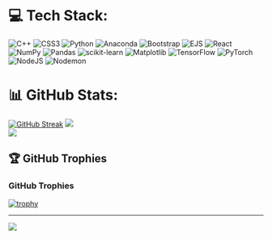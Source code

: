
# 💻 Tech Stack:
![C++](https://img.shields.io/badge/c++-%2300599C.svg?style=for-the-badge&logo=c%2B%2B&logoColor=white) ![CSS3](https://img.shields.io/badge/css3-%231572B6.svg?style=for-the-badge&logo=css3&logoColor=white) ![Python](https://img.shields.io/badge/python-3670A0?style=for-the-badge&logo=python&logoColor=ffdd54) ![Anaconda](https://img.shields.io/badge/Anaconda-%2344A833.svg?style=for-the-badge&logo=anaconda&logoColor=white) ![Bootstrap](https://img.shields.io/badge/bootstrap-%238511FA.svg?style=for-the-badge&logo=bootstrap&logoColor=white) ![EJS](https://img.shields.io/badge/ejs-%23B4CA65.svg?style=for-the-badge&logo=ejs&logoColor=black) ![React](https://img.shields.io/badge/react-%2320232a.svg?style=for-the-badge&logo=react&logoColor=%2361DAFB) ![NumPy](https://img.shields.io/badge/numpy-%23013243.svg?style=for-the-badge&logo=numpy&logoColor=white) ![Pandas](https://img.shields.io/badge/pandas-%23150458.svg?style=for-the-badge&logo=pandas&logoColor=white) ![scikit-learn](https://img.shields.io/badge/scikit--learn-%23F7931E.svg?style=for-the-badge&logo=scikit-learn&logoColor=white) ![Matplotlib](https://img.shields.io/badge/Matplotlib-%23ffffff.svg?style=for-the-badge&logo=Matplotlib&logoColor=black) ![TensorFlow](https://img.shields.io/badge/TensorFlow-%23FF6F00.svg?style=for-the-badge&logo=TensorFlow&logoColor=white) ![PyTorch](https://img.shields.io/badge/PyTorch-%23EE4C2C.svg?style=for-the-badge&logo=PyTorch&logoColor=white) ![NodeJS](https://img.shields.io/badge/node.js-6DA55F?style=for-the-badge&logo=node.js&logoColor=white) ![Nodemon](https://img.shields.io/badge/NODEMON-%23323330.svg?style=for-the-badge&logo=nodemon&logoColor=%BBDEAD)
# 📊 GitHub Stats:
[![GitHub Streak](https://streak-stats.demolab.com?user=rohithlovescode&theme=black-ice&hide_border=true&date_format=M%20j%5B%2C%20Y%5D)](https://git.io/streak-stats)
![](https://github-readme-streak-stats.herokuapp.com/?user=rohithlovescode&theme=dark&hide_border=true)<br/>
![](https://github-readme-stats.vercel.app/api/top-langs/?username=rohithlovescode&theme=dark&hide_border=true&include_all_commits=true&count_private=true&layout=compact)

## 🏆 GitHub Trophies
### GitHub Trophies

[![trophy](https://github-profile-trophy.vercel.app/?username=rohithlovescode&theme=juicyfresh&no-bg=true&margin-w=15&row=1&column=3&title=Commit,Repositories,Experience)](https://github.com/ryo-ma/github-profile-trophy)


---
[![](https://visitcount.itsvg.in/api?id=rohithlovescode&icon=0&color=0)](https://visitcount.itsvg.in)

<!-- Proudly created with GPRM ( https://gprm.itsvg.in ) -->
